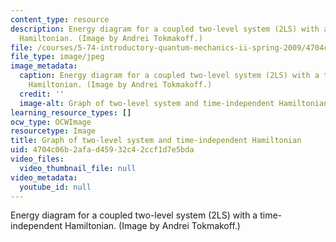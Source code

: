 ```yaml
---
content_type: resource
description: Energy diagram for a coupled two-level system (2LS) with a time-independent
  Hamiltonian. (Image by Andrei Tokmakoff.)
file: /courses/5-74-introductory-quantum-mechanics-ii-spring-2009/4704c06b2afad45932c42ccf1d7e5bda_5-74s09-th.jpg
file_type: image/jpeg
image_metadata:
  caption: Energy diagram for a coupled two-level system (2LS) with a time-independent
    Hamiltonian. (Image by Andrei Tokmakoff.)
  credit: ''
  image-alt: Graph of two-level system and time-independent Hamiltonian.
learning_resource_types: []
ocw_type: OCWImage
resourcetype: Image
title: Graph of two-level system and time-independent Hamiltonian
uid: 4704c06b-2afa-d459-32c4-2ccf1d7e5bda
video_files:
  video_thumbnail_file: null
video_metadata:
  youtube_id: null
---
```

Energy diagram for a coupled two-level system (2LS) with a time-independent Hamiltonian. (Image by Andrei Tokmakoff.)